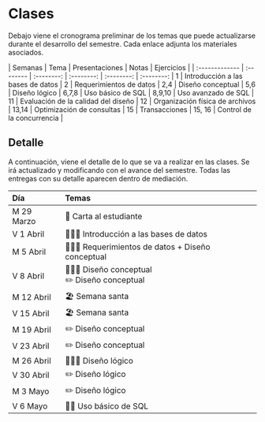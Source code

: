 # Clases

Debajo viene el cronograma preliminar de los temas que puede actualizarse durante el desarrollo del semestre. Cada enlace adjunta los materiales asociados.

| Semanas | Tema | Presentaciones | Notas | Ejercicios |
| :------------- | :-------- | :--------: | :--------: |  :--------: | :--------: |
1 | Introducción a las bases de datos |
2 | Requerimientos de datos |
2,4 | Diseño conceptual |
5,6 | Diseño lógico |
6,7,8 | Uso básico de SQL |
8,9,10 | Uso avanzado de SQL |
11 | Evaluación de la calidad del diseño |
12 | Organización física de archivos |
13,14 | Optimización de consultas |
15 | Transacciones |
15, 16 | Control de la concurrencia |

<!-- <a href=".\presentaciones\01-intro.pdf"><span class="fa fa-regular fa-file-powerpoint" aria-hidden="true"></span></a> | <a href=".\notas\01-intro.pdf"><span class="fa fa-sticky-note" aria-hidden="true"></span></a> | | -->

<!--  <a href=".\presentaciones\AAAAAAAAAA.pdf"><span class="fa fa-regular fa-file-powerpoint" aria-hidden="true"></span></a> | <a href="YOUTUBE VIDEO"><span class="fa fa-solid fa-pen" aria-hidden="true"></span></a> | <a href="YOUTUBE VIDEO"><span class="fa fa-solid fa-code" aria-hidden="true"></span></a> | -->

## Detalle

A continuación, viene el detalle de lo que se va a realizar en las clases. Se irá actualizado y modificando con el avance del semestre. Todas las entregas con su detalle aparecen dentro de mediación.

| Día | Temas |
| :------------- | :-------- |
| M 29 Marzo | 📖 Carta al estudiante |
| V 1 Abril | 👩🏻‍🏫 Introducción a las bases de datos |
| M 5 Abril | 👩🏻‍🏫 Requerimientos de datos + Diseño conceptual |
| V 8 Abril | 👩🏻‍🏫 Diseño conceptual <br> ✏️ Diseño conceptual |
| M 12 Abril | 🏖️ Semana santa |
| V 15 Abril | 🏖️ Semana santa |
| M 19 Abril | ✏️ Diseño conceptual |
| V 23 Abril | ✏️ Diseño conceptual |
| M 26 Abril | 👩🏻‍🏫 Diseño lógico |
| V 30 Abril | ✏️ Diseño lógico |
| M 3 Mayo | ✏️ Diseño lógico |
| V 6 Mayo | 👐🏻 Uso básico de SQL |
